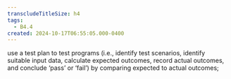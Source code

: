 ```yaml
---
transcludeTitleSize: h4
tags:
  - B4.4
created: 2024-10-17T06:55:05.000-0400
---
```

use a test plan to test programs (i.e., identify test scenarios, identify suitable input data, calculate expected outcomes, record actual outcomes, and conclude ‘pass’ or ‘fail’) by comparing expected to actual outcomes;